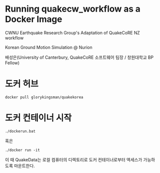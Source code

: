 # Running quakecw_workflow as a Docker Image
CWNU Earthquake Research Group's Adaptation of QuakeCoRE NZ workflow

Korean Ground Motion Simulation @ Nurion

배성은(University of Canterbury, QuakeCoRE 소프트웨어 팀장 / 창원대학교 BP Fellow)

# 도커 허브

```
docker pull glorykingsman/quakekorea
```

# 도커 컨테이너 시작

```
./dockerun.bat
```


혹은

```
./docker run -it 
```


이 때 QuakeData는 로컬 컴퓨터의 디렉토리로 도커 컨테이너로부터 액세스가 가능하도록 마운트한다.

